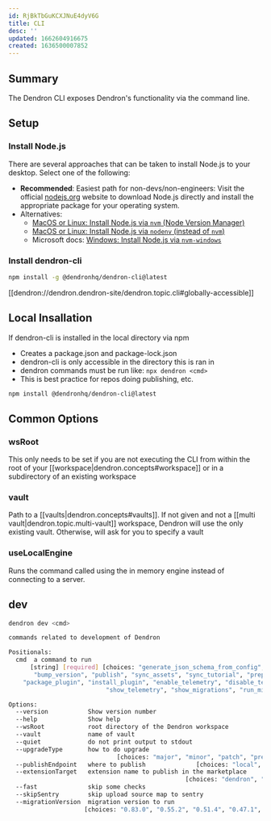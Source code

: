 ```yaml
---
id: RjBkTbGuKCXJNuE4dyV6G
title: CLI
desc: ''
updated: 1662604916675
created: 1636500007852
---
```


## Summary

The Dendron CLI exposes Dendron's functionality via the command line. 

## Setup

### Install Node.js

There are several approaches that can be taken to install Node.js to your desktop. Select one of the following:

- **Recommended**: Easiest path for non-devs/non-engineers: Visit the official [nodejs.org](https://nodejs.org/en/) website to download Node.js directly and install the appropriate package for your operating system.
- Alternatives:
  - [MacOS or Linux: Install Node.js via `nvm` (Node Version Manager)](https://github.com/nvm-sh/nvm)
  - [MacOS or Linux: Install Node.js via `nodenv` (instead of `nvm`)](https://github.com/nodenv/nodenv)
  - Microsoft docs: [Windows: Install Node.js via `nvm-windows`](https://docs.microsoft.com/en-us/windows/dev-environment/javascript/nodejs-on-windows)

### Install dendron-cli

```sh
npm install -g @dendronhq/dendron-cli@latest
```

[[dendron://dendron.dendron-site/dendron.topic.cli#globally-accessible]]

## Local Insallation

If dendron-cli is installed in the local directory via npm
- Creates a package.json and package-lock.json
- dendron-cli is only accessible in the directory this is ran in
- dendron commands must be run like: `npx dendron <cmd>`
- This is best practice for repos doing publishing, etc.

```sh
npm install @dendronhq/dendron-cli@latest
```


## Common Options

### wsRoot

This only needs to be set if you are not executing the CLI from within the root of your [[workspace|dendron.concepts#workspace]] or in a subdirectory of an existing workspace

### vault

Path to a [[vaults|dendron.concepts#vaults]]. If not given and not a [[multi vault|dendron.topic.multi-vault]] workspace, Dendron will use the only existing vault. Otherwise, will ask for you to specify a vault

### useLocalEngine
Runs the command called using the in memory engine instead of connecting to a server.


## dev

```sh
dendron dev <cmd>

commands related to development of Dendron

Positionals:
  cmd  a command to run
      [string] [required] [choices: "generate_json_schema_from_config", "build",
       "bump_version", "publish", "sync_assets", "sync_tutorial", "prep_plugin",
    "package_plugin", "install_plugin", "enable_telemetry", "disable_telemetry",
                           "show_telemetry", "show_migrations", "run_migration"]

Options:
  --version           Show version number                              [boolean]
  --help              Show help                                        [boolean]
  --wsRoot            root directory of the Dendron workspace
  --vault             name of vault
  --quiet             do not print output to stdout
  --upgradeType       how to do upgrade
                              [choices: "major", "minor", "patch", "prerelease"]
  --publishEndpoint   where to publish              [choices: "local", "remote"]
  --extensionTarget   extension name to publish in the marketplace
                                                 [choices: "dendron", "nightly"]
  --fast              skip some checks
  --skipSentry        skip upload source map to sentry
  --migrationVersion  migration version to run
                     [choices: "0.83.0", "0.55.2", "0.51.4", "0.47.1", "0.46.0"]

```

<!-- ### Actions

#### generate_json_schema_from_config

#### build

#### bump_version

#### publish

#### sync_assets

#### sync_tutorial

#### prep_plugin

#### package_plugin

#### install_plugin

#### enable_telemetry

#### disable_telemetry

#### show_telemetry

#### show_migrations

#### run_migration -->

